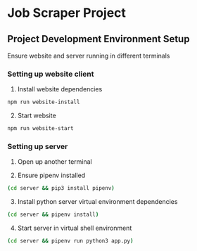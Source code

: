 # Job Scraper Project

## Project Development Environment Setup

Ensure website and server running in different terminals

### Setting up website client

1) Install website dependencies

```bash
npm run website-install
```

2) Start website

```bash
npm run website-start
```

### Setting up server

1) Open up another terminal

2) Ensure pipenv installed

```bash
(cd server && pip3 install pipenv)
```

3) Install python server virtual environment dependencies

```bash
(cd server && pipenv install)
```

4) Start server in virtual shell environment

```bash
(cd server && pipenv run python3 app.py)
```
